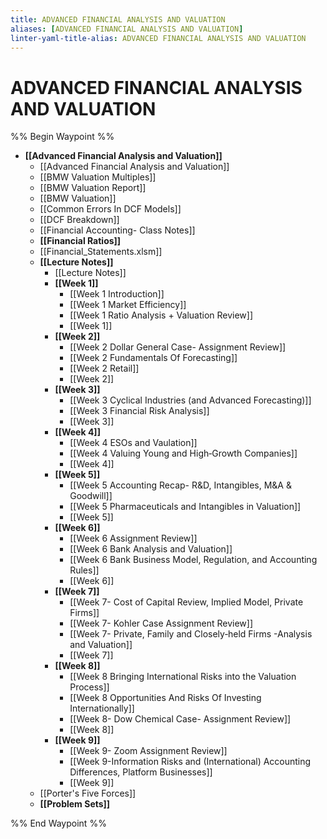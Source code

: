 ```yaml
---
title: ADVANCED FINANCIAL ANALYSIS AND VALUATION
aliases: [ADVANCED FINANCIAL ANALYSIS AND VALUATION]
linter-yaml-title-alias: ADVANCED FINANCIAL ANALYSIS AND VALUATION
---
```


# ADVANCED FINANCIAL ANALYSIS AND VALUATION

%% Begin Waypoint %%
- **[[Advanced Financial Analysis and Valuation]]**
	- [[Advanced Financial Analysis and Valuation]]
	- [[BMW Valuation Multiples]]
	- [[BMW Valuation Report]]
	- [[BMW Valuation]]
	- [[Common Errors In DCF Models]]
	- [[DCF Breakdown]]
	- [[Financial Accounting- Class Notes]]
	- **[[Financial Ratios]]**
	- [[Financial_Statements.xlsm]]
	- **[[Lecture Notes]]**
		- [[Lecture Notes]]
		- **[[Week 1]]**
			- [[Week 1 Introduction]]
			- [[Week 1 Market Efficiency]]
			- [[Week 1 Ratio Analysis + Valuation Review]]
			- [[Week 1]]
		- **[[Week 2]]**
			- [[Week 2 Dollar General Case- Assignment Review]]
			- [[Week 2 Fundamentals Of Forecasting]]
			- [[Week 2 Retail]]
			- [[Week 2]]
		- **[[Week 3]]**
			- [[Week 3 Cyclical Industries (and Advanced Forecasting)]]
			- [[Week 3 Financial Risk Analysis]]
			- [[Week 3]]
		- **[[Week 4]]**
			- [[Week 4 ESOs and Vaulation]]
			- [[Week 4 Valuing Young and High‐Growth Companies]]
			- [[Week 4]]
		- **[[Week 5]]**
			- [[Week 5 Accounting Recap- R&D, Intangibles, M&A & Goodwill]]
			- [[Week 5 Pharmaceuticals and Intangibles in Valuation]]
			- [[Week 5]]
		- **[[Week 6]]**
			- [[Week 6 Assignment Review]]
			- [[Week 6 Bank Analysis and Valuation]]
			- [[Week 6 Bank Business Model, Regulation, and Accounting Rules]]
			- [[Week 6]]
		- **[[Week 7]]**
			- [[Week 7- Cost of Capital Review, Implied Model, Private Firms]]
			- [[Week 7- Kohler Case Assignment Review]]
			- [[Week 7- Private, Family and Closely‐held Firms -Analysis and Valuation]]
			- [[Week 7]]
		- **[[Week 8]]**
			- [[Week 8 Bringing International Risks into the Valuation Process]]
			- [[Week 8 Opportunities And Risks Of Investing Internationally]]
			- [[Week 8- Dow Chemical Case- Assignment Review]]
			- [[Week 8]]
		- **[[Week 9]]**
			- [[Week 9- Zoom Assignment Review]]
			- [[Week 9-Information Risks and (International) Accounting Differences, Platform Businesses]]
			- [[Week 9]]
	- [[Porter's Five Forces]]
	- **[[Problem Sets]]**

%% End Waypoint %%
